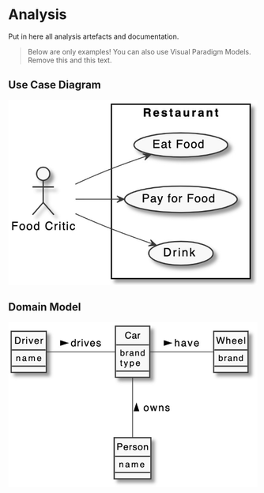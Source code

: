 # Analysis

Put in here all analysis artefacts and documentation.

> Below are only examples! You can also use Visual Paradigm Models. Remove this and this text. 

## Use Case Diagram

![UC diagram](images/example-uc-diagram.jpg)

## Domain Model

![Domain model](images/example-domain-model.jpg)
